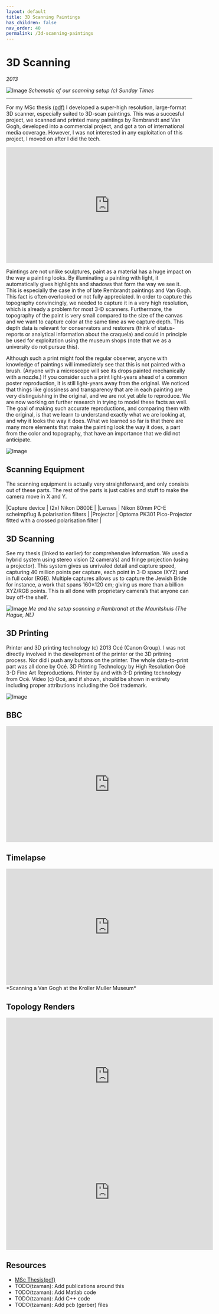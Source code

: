 ```yaml
---
layout: default
title: 3D Scanning Paintings
has_children: false
nav_order: 40
permalink: /3d-scanning-paintings
---
```


# 3D Scanning

*2013*<br />

![Image](docs/3d-scanning/3d-scanning-schematic-sunday-times.jpg)
*Schematic of our scanning setup (c) Sunday Times*

-----

For my MSc thesis [(pdf)](https://repository.tudelft.nl/islandora/object/uuid:bd71a192-eaa8-4f90-8778-b18f86cac79c)
I developed a super-high resolution, large-format 3D scanner, especially suited to 3D-scan paintings.
This was a succesful project, we scanned and printed many paintings by Rembrandt and Van Gogh,
developed into a commercial project, and got a ton of international media coverage. However, I was
not interested in any exploitation of this project, I moved on after I did the tech.

<iframe width="560" height="315" src="https://www.youtube.com/embed/EXRt64HEBrk" frameborder="0" allow="accelerometer; autoplay; encrypted-media; gyroscope; picture-in-picture" allowfullscreen></iframe>

Paintings are not unlike sculptures, paint as a material has a huge impact on the way a painting looks. By illuminating a painting with light, it automatically gives highlights and shadows that form the way we see it. This is especially the case in the of late Rembrandt paintings and Van Gogh. This fact is often overlooked or not fully appreciated. In order to capture this topography convincingly, we needed to capture it in a very high resolution, which is already a problem for most 3-D scanners. Furthermore, the topography of the paint is very small compared to the size of the canvas and we want to capture color at the same time as we capture depth. This depth data is relevant for conservators and restorers (think of status-reports or analytical information about the craquela) and could in principle be used for exploitation using the museum shops (note that we as a university do not pursue this).

Although such a print might fool the regular observer, anyone with knowledge of paintings will immediately see that this is not painted with a brush. (Anyone with a microscope will see its drops painted mechanically with a nozzle.) If you consider such a print light-years ahead of a common poster reproduction, it is still light-years away from the original. We noticed that things like glossiness and transparency that are in each painting are very distinguishing in the original, and we are not yet able to reproduce. We are now working on further research in trying to model these facts as well. The goal of making such accurate reproductions, and comparing them with the original, is that we learn to understand exactly what we are looking at, and why it looks the way it does. What we learned so far is that there are many more elements that make the painting look the way it does, a part from the color and topography, that have an importance that we did not anticipate.

![Image](docs/3d-scanning/3d-scanning-drawing-tedxdelft-djvdt.png)

## Scanning Equipment
The scanning equipment is actually very straightforward, and only consists out of these parts. The rest of the parts is just cables and stuff to make the camera move in X and Y.

|Capture device | (2x) Nikon D800E   |
|Lenses         | Nikon 80mm PC-E scheimpflug & polarisation filters      |
|Projector      | Optoma PK301 Pico-Projector fitted with a crossed polarisation filter |

## 3D Scanning

See my thesis (linked to earlier) for comprehensive information. We used a hybrid system using stereo vision (2 camera’s) and fringe projection (using a projector). This system gives us unrivaled detail and capture speed, capturing 40 million points per capture, each point in 3-D space (XYZ) and in full color (RGB). Multiple captures allows us to capture the Jewish Bride for instance, a work that spans 160×120 cm; giving us more than a billion XYZ/RGB points. This is all done with proprietary camera’s that anyone can buy off-the shelf. 

![Image](docs/3d-scanning/3d-scan-setup-rembrandt2.jpg)
*Me and the setup scanning a Rembrandt at the Mauritshuis (The Hague, NL)*

## 3D Printing

Printer and 3D printing technology (c) 2013 Océ (Canon Group). I was not directly involved in the development of the printer or the 3D pritning process. Nor did i push any buttons on the printer. The whole data-to-print part was all done by Océ. 3D Printing Technology by High Resolution Océ 3-D Fine Art Reproductions. Printer by and with 3-D printing technology from Océ. Video (c) Océ, and if shown, should be shown in entirety including proper attributions including the Océ trademark. 

![Image](docs/3d-scanning/3d-painting-TEDxDelft-2013.jpg)

## BBC

<iframe width="560" height="315" src="https://www.youtube.com/embed/er5N1Zv3oac" frameborder="0" allow="accelerometer; autoplay; encrypted-media; gyroscope; picture-in-picture" allowfullscreen></iframe>

## Timelapse

<iframe width="560" height="315" src="https://www.youtube.com/embed/EK-XtJopV_s" frameborder="0" allow="accelerometer; autoplay; encrypted-media; gyroscope; picture-in-picture" allowfullscreen></iframe>
*Scanning a Van Gogh at the Kroller Muller Museum*

## Topology Renders

<iframe width="560" height="315" src="https://www.youtube.com/embed/nDmgI4tMXto" frameborder="0" allow="accelerometer; autoplay; encrypted-media; gyroscope; picture-in-picture" allowfullscreen></iframe>

<iframe width="560" height="315" src="https://www.youtube.com/embed/owSUQ3rB-MA" frameborder="0" allow="accelerometer; autoplay; encrypted-media; gyroscope; picture-in-picture" allowfullscreen></iframe>

## Resources

* [MSc Thesis(pdf)](https://repository.tudelft.nl/islandora/object/uuid:bd71a192-eaa8-4f90-8778-b18f86cac79c)
* TODO(tzaman): Add publications around this
* TODO(tzaman): Add Matlab code
* TODO(tzaman): Add C++ code
* TODO(tzaman): Add pcb (gerber) files

